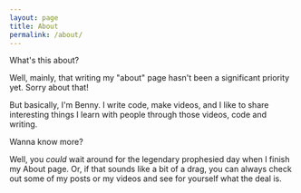 ```yaml
---
layout: page
title: About
permalink: /about/
---
```


What's this about?

Well, mainly, that writing my "about" page hasn't been a significant priority yet. Sorry about that!

But basically, I'm Benny. I write code, make videos, and I like to share interesting things I learn with people through those videos, code and writing.

Wanna know more?

Well, you *could* wait around for the legendary prophesied day when I finish my About page. Or, if that sounds like a bit of a drag, you can always check out some of my posts or my videos and see for yourself what the deal is.
